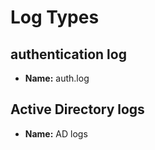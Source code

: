 # Log Types

## **authentication log**
* **Name:** auth.log

## **Active Directory logs**
* **Name:** AD logs

